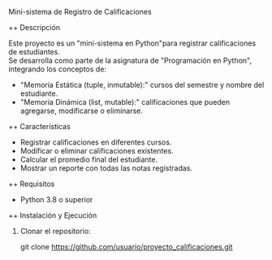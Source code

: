 Mini-sistema de Registro de Calificaciones

++ Descripción

Este proyecto es un "mini-sistema en Python"para registrar calificaciones de estudiantes.  
Se desarrolla como parte de la asignatura de "Programación en Python", integrando los conceptos de:

- "Memoria Estática (tuple, inmutable):" cursos del semestre y nombre del estudiante.  
- "Memoria Dinámica (list, mutable):" calificaciones que pueden agregarse, modificarse o eliminarse.  

++ Características
- Registrar calificaciones en diferentes cursos.  
- Modificar o eliminar calificaciones existentes.  
- Calcular el promedio final del estudiante.  
- Mostrar un reporte con todas las notas registradas.  

++ Requisitos
- Python 3.8 o superior  

++ Instalación y Ejecución
1. Clonar el repositorio:

   git clone https://github.com/usuario/proyecto_calificaciones.git
